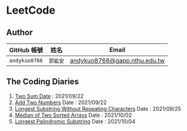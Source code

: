 # LeetCode


## Author
| GitHub 帳號 | 姓名 | Email |
| ----------- | --- | --- |
| `andykuo8766` | `郭紘安` | andykuo8766@gapp.nthu.edu.tw |

## The Coding Diaries
1. [Two Sum Date](https://hackmd.io/@AndyKuo/rJmdj9JGF) : 2021/09/22
2. [Add Two Numbers](https://hackmd.io/@AndyKuo/BJM6YP_mK) Date : 2021/09/22
3. [Longest Substring Without Repeating Characters](https://hackmd.io/@AndyKuo/HJROVihQt) Date : 2021/09/25
4. [Median of Two Sorted Arrays](https://hackmd.io/@AndyKuo/rk6hm_rVY) Date : 2021/10/02
5. [Longest Palindromic Substring](https://hackmd.io/@AndyKuo/H1LFNO_Et) Date : 2021/10/04
